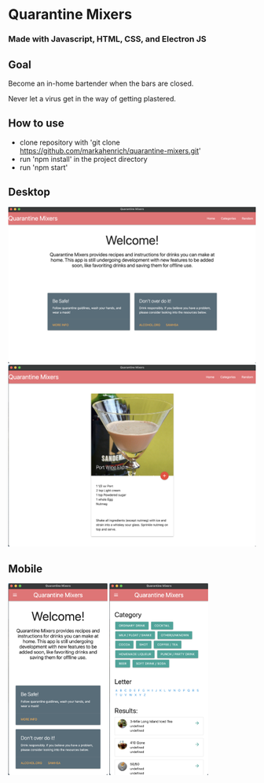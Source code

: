 # Quarantine Mixers

### Made with Javascript, HTML, CSS, and Electron JS

## Goal

Become an in-home bartender when the bars are closed. 

Never let a virus get in the way of getting plastered. 

## How to use

- clone repository with 'git clone https://github.com/markahenrich/quarantine-mixers.git'
- run 'npm install' in the project directory 
- run 'npm start'


## Desktop
<img src="./Images/HomeScreen.png">

<img src="./Images/RandomDrink.png">

## Mobile
<img src="./Images/m-HomeScreen.png" width="40%"> <img src="./Images/m-Categories.png" width="40%">
